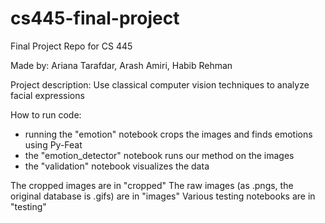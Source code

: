 # cs445-final-project

Final Project Repo for CS 445

Made by: Ariana Tarafdar, Arash Amiri, Habib Rehman

Project description: Use classical computer vision techniques to analyze facial expressions

How to run code:

- running the "emotion" notebook crops the images and finds emotions using Py-Feat
- the "emotion_detector" notebook runs our method on the images
- the "validation" notebook visualizes the data

The cropped images are in "cropped"
The raw images (as .pngs, the original database is .gifs) are in "images"
Various testing notebooks are in "testing"
